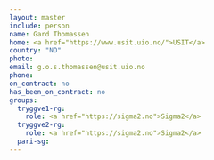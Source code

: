 ```yaml
---
layout: master
include: person
name: Gard Thomassen
home: <a href="https://www.usit.uio.no/">USIT</a>
country: "NO"
photo:
email: g.o.s.thomassen@usit.uio.no
phone:
on_contract: no
has_been_on_contract: no
groups:
  tryggve1-rg:
    role: <a href="https://sigma2.no">Sigma2</a>
  tryggve2-rg:
    role: <a href="https://sigma2.no">Sigma2</a>
  pari-sg:
---
```

